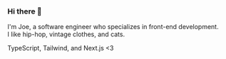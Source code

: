 ### Hi there 👋

I'm Joe, a software engineer who specializes in front-end development.\
I like hip-hop, vintage clothes, and cats.

TypeScript, Tailwind, and Next.js <3
